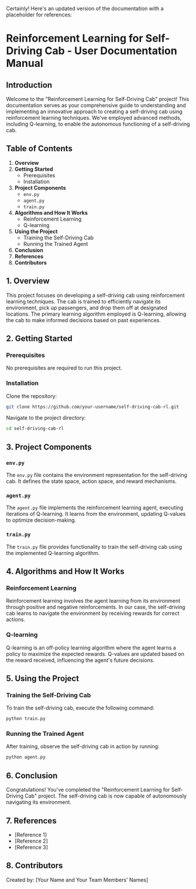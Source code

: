 Certainly! Here's an updated version of the documentation with a placeholder for references:

# Reinforcement Learning for Self-Driving Cab - User Documentation Manual

## Introduction

Welcome to the "Reinforcement Learning for Self-Driving Cab" project! This documentation serves as your comprehensive guide to understanding and implementing an innovative approach to creating a self-driving cab using reinforcement learning techniques. We've employed advanced methods, including Q-learning, to enable the autonomous functioning of a self-driving cab.

## Table of Contents

1. **Overview**
2. **Getting Started**
   - Prerequisites
   - Installation
3. **Project Components**
   - `env.py`
   - `agent.py`
   - `train.py`
4. **Algorithms and How It Works**
   - Reinforcement Learning
   - Q-learning
5. **Using the Project**
   - Training the Self-Driving Cab
   - Running the Trained Agent
6. **Conclusion**
7. **References**
8. **Contributors**

## 1. Overview

This project focuses on developing a self-driving cab using reinforcement learning techniques. The cab is trained to efficiently navigate its environment, pick up passengers, and drop them off at designated locations. The primary learning algorithm employed is Q-learning, allowing the cab to make informed decisions based on past experiences.

## 2. Getting Started

### Prerequisites

No prerequisites are required to run this project.

### Installation

Clone the repository:

```bash
git clone https://github.com/your-username/self-driving-cab-rl.git
```

Navigate to the project directory:

```bash
cd self-driving-cab-rl
```

## 3. Project Components

### `env.py`

The `env.py` file contains the environment representation for the self-driving cab. It defines the state space, action space, and reward mechanisms.

### `agent.py`

The `agent.py` file implements the reinforcement learning agent, executing iterations of Q-learning. It learns from the environment, updating Q-values to optimize decision-making.

### `train.py`

The `train.py` file provides functionality to train the self-driving cab using the implemented Q-learning algorithm.

## 4. Algorithms and How It Works

### Reinforcement Learning

Reinforcement learning involves the agent learning from its environment through positive and negative reinforcements. In our case, the self-driving cab learns to navigate the environment by receiving rewards for correct actions.

### Q-learning

Q-learning is an off-policy learning algorithm where the agent learns a policy to maximize the expected rewards. Q-values are updated based on the reward received, influencing the agent's future decisions.

## 5. Using the Project

### Training the Self-Driving Cab

To train the self-driving cab, execute the following command:

```bash
python train.py
```

### Running the Trained Agent

After training, observe the self-driving cab in action by running:

```bash
python agent.py
```

## 6. Conclusion

Congratulations! You've completed the "Reinforcement Learning for Self-Driving Cab" project. The self-driving cab is now capable of autonomously navigating its environment.

## 7. References

- [Reference 1]
- [Reference 2]
- [Reference 3]

## 8. Contributors

Created by: [Your Name and Your Team Members' Names]
